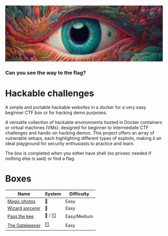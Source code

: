
![](https://github.com/suljov/Hackable-website/blob/main/eye.jpg)

### Can you see the way to the flag?

# Hackable challenges


A simple and portable hackable websites in a docker for a very easy beginner CTF box or for hacking demo purposes. 

A versatile collection of hackable environments hosted in Docker containers or virtual machines (VMs), designed for beginner to intermediate CTF challenges and hands-on hacking demos. This project offers an array of vulnerable setups, each highlighting different types of exploits, making it an ideal playground for security enthusiasts to practice and learn.

The box is completed when you either have shell (no privesc needed if nothing else is said) or find a flag.


# Boxes

| Name | System | Difficulty |
| ---- | ---- | ---- |
| [Magic photos](https://github.com/suljov/VulnPlayground/tree/main/magic-photos) | 🐧 | Easy |
| [Wizard sorcerer](https://github.com/suljov/VulnPlayground/tree/main/wizard-sorcerer) | 🐧 | Easy |
| [Pass the kee](https://github.com/suljov/VulnPlayground/tree/main/pass-the-kee) | 🐧 / 🪟 | Easy/Medium |
| [The Gatekeeper](https://github.com/suljov/VulnPlayground/tree/main/The-Gatekeeper) | 🪟 | Easy |



